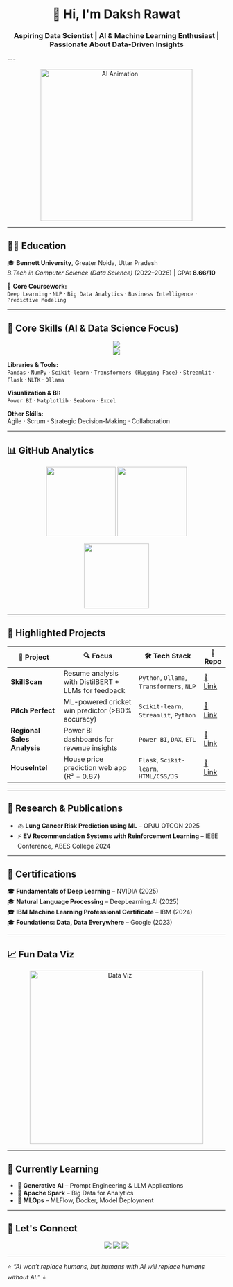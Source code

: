 <!-- Profile Header -->
<h1 align="center">👋 Hi, I'm Daksh Rawat</h1>
<h3 align="center">Aspiring Data Scientist | AI & Machine Learning Enthusiast | Passionate About Data-Driven Insights</h3>
---

<p align="center">
  <img src="https://media.giphy.com/media/QTfX9Ejfra3ZmNxh6B/giphy.gif" width="350" alt="AI Animation">
</p>

---

## 🧑‍🎓 Education
🎓 **Bennett University**, Greater Noida, Uttar Pradesh  
*B.Tech in Computer Science (Data Science)* (2022–2026) | GPA: **8.66/10**  

📘 **Core Coursework:**  
`Deep Learning` · `NLP` · `Big Data Analytics` · `Business Intelligence` · `Predictive Modeling`

---

## 🔬 Core Skills (AI & Data Science Focus)

<p align="center">
  <img src="https://skillicons.dev/icons?i=python,cpp,mysql,postgres,git,github,aws,html,css,js" /><br>
  <img src="https://skillicons.dev/icons?i=pytorch,tensorflow" /> <br>
</p>

**Libraries & Tools:**  
`Pandas` · `NumPy` · `Scikit-learn` · `Transformers (Hugging Face)` · `Streamlit` · `Flask` · `NLTK` · `Ollama`  

**Visualization & BI:**  
`Power BI` · `Matplotlib` · `Seaborn` · `Excel`  

**Other Skills:**  
Agile · Scrum · Strategic Decision-Making · Collaboration  

---

## 📊 GitHub Analytics

<p align="center">
  <img src="https://github-readme-stats.vercel.app/api?username=DAKSHRAWAT7775&show_icons=true&theme=radical" height="160" />
  <img src="https://github-readme-streak-stats.herokuapp.com/?user=DAKSHRAWAT7775&theme=radical" height="160" />
</p>

<p align="center">
  <img src="https://github-readme-stats.vercel.app/api/top-langs/?username=DAKSHRAWAT7775&layout=compact&theme=radical" height="150"/>
</p>

---

## 💼 Highlighted Projects

| 🧠 Project | 🔍 Focus | 🛠️ Tech Stack | 🔗 Repo |
|-----------|----------|---------------|--------|
| **SkillScan** | Resume analysis with DistilBERT + LLMs for feedback | `Python`, `Ollama`, `Transformers`, `NLP` | [🔗 Link](https://github.com/DAKSHRAWAT7775/SkillScan) |
| **Pitch Perfect** | ML-powered cricket win predictor (>80% accuracy) | `Scikit-learn`, `Streamlit`, `Python` | [🔗 Link](https://github.com/DAKSHRAWAT7775/Pitch-Perfect) |
| **Regional Sales Analysis** | Power BI dashboards for revenue insights | `Power BI`, `DAX`, `ETL` | [🔗 Link](https://github.com/DAKSHRAWAT7775/Regional-Sales-Performance-Analysis) |
| **HouseIntel** | House price prediction web app (R² = 0.87) | `Flask`, `Scikit-learn`, `HTML/CSS/JS` | [🔗 Link](https://github.com/DAKSHRAWAT7775/HouseIntel) |

---

## 🧪 Research & Publications

- 🫁 **Lung Cancer Risk Prediction using ML** – OPJU OTCON 2025  
- ⚡ **EV Recommendation Systems with Reinforcement Learning** – IEEE Conference, ABES College 2024  

---

## 🏅 Certifications

🎓 **Fundamentals of Deep Learning** – NVIDIA (2025)  
🎓 **Natural Language Processing** – DeepLearning.AI (2025)  
🎓 **IBM Machine Learning Professional Certificate** – IBM (2024)  
🎓 **Foundations: Data, Data Everywhere** – Google (2023)  

---

## 📈 Fun Data Viz

<p align="center">
  <img src="https://media.giphy.com/media/26tn33aiTi1jkl6H6/giphy.gif" width="400" alt="Data Viz">
</p>

---

## 🌱 Currently Learning

- 📌 **Generative AI** – Prompt Engineering & LLM Applications  
- 📌 **Apache Spark** – Big Data for Analytics  
- 📌 **MLOps** – MLFlow, Docker, Model Deployment  

---

## 🤝 Let's Connect

<p align="center">
  <a href="https://www.linkedin.com/in/daksh-rawat22"><img src="https://img.shields.io/badge/LinkedIn-Daksh%20Rawat-blue?logo=linkedin" /></a>
  <a href="mailto:dakshrawat7775@gmail.com"><img src="https://img.shields.io/badge/Email-dakshrawat7775%40gmail.com-red?logo=gmail" /></a>
  <a href="https://github.com/DAKSHRAWAT7775"><img src="https://img.shields.io/badge/GitHub-DAKSHRAWAT7775-black?logo=github" /></a>
</p>

---

⭐ *“AI won’t replace humans, but humans with AI will replace humans without AI.”* ⭐

